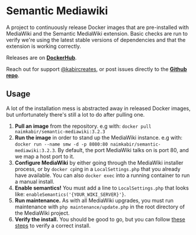 # Semantic Mediawiki

A project to continuously release Docker images that are pre-installed with MediaWiki and the Semantic MediaWiki extension. Basic checks are run to verify we're using the latest stable versions of dependencies and that the extension is working correctly.

Releases are on [**DockerHub**](https://hub.docker.com/repository/docker/naimkabir/semantic-mediawiki).

Reach out for support [@kabircreates](https://twitter.com/KabirCreates), or post issues directly to the [**Github repo**](https://github.com/NaimKabir/semantic-mediawiki/issues).  
  
  
  ## Usage

  A lot of the installation mess is abstracted away in released Docker images, but unfortunately there's still a lot to do after pulling one.

  
  1. **Pull an image** from the repository. e.g with: `docker pull naimkabir/semantic-mediawiki:3.2.3`
  2. **Run the image** in order to stand up the MediaWiki instance. e.g with: `docker run --name smw -d -p 8080:80 naimkabir/semantic-mediawiki:3.2.3`. By default, the port MediaWiki talks on is port 80, and we map a host port to it.
  3. **Configure MediaWiki** by either going through the MediaWiki installer process, or by `docker cp`ing in a `LocalSettings.php` that you already have available. You can also `docker exec` into a running container to run a manual install.
  4. **Enable semantics!** You must add a line to `LocalSettings.php` that looks like: `enableSemantics('{YOUR_WIKI_SERVER}'}`.
  5. **Run maintenance.** As with all MediaWiki upgrades, you must run maintenance with `php maintenance/update.php` in the root directory of the MediaWiki project.
  6. **Verify the install.** You should be good to go, but you can follow [these steps](https://www.semantic-mediawiki.org/wiki/Help:Verify_the_installation) to verify a correct install.
  

